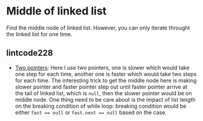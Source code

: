 # Middle of linked list

Find the middle node of linked list. However, you can only iterate throught the linked list for one time.

## lintcode228
* [Two pointers](https://github.com/shinmao/algorithm/blob/master/mid-of-linked-list/lintcode228-1.java): Here I use two pointers, one is slower which would take one step for each time, another one is faster which would take two steps for each time. The interesting trick to get the middle node here is making slower pointer and faster pointer step out until faster pointer arrive at the tail of linked list, which is `null`, then the slower pointer would be on middle node. One thing need to be care about is the impact of list length on the breaking condition of while loop: breaking condition would be either `fast == null` or `fast.next == null` based on the case.